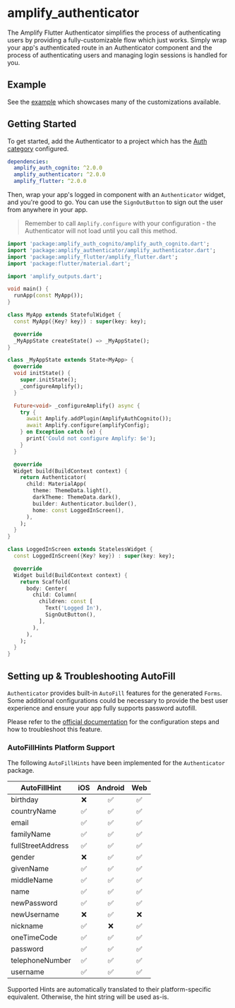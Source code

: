 # amplify_authenticator

The Amplify Flutter Authenticator simplifies the process of authenticating users by providing a fully-customizable flow which just works. Simply wrap your app's authenticated route in an Authenticator component and the process of authenticating users and managing login sessions is handled for you.

## Example

See the [example](https://github.com/aws-amplify/amplify-flutter/tree/main/packages/authenticator/amplify_authenticator/example) which showcases many of the customizations available.

## Getting Started

To get started, add the Authenticator to a project which has the [Auth category](https://docs.amplify.aws/lib/auth/getting-started/q/platform/flutter/) configured.

```yaml
dependencies:
  amplify_auth_cognito: ^2.0.0
  amplify_authenticator: ^2.0.0
  amplify_flutter: ^2.0.0
```

Then, wrap your app's logged in component with an `Authenticator` widget, and you're good to go. You can use the `SignOutButton` to sign out the user from anywhere in your app.

> Remember to call `Amplify.configure` with your configuration - the Authenticator will not load until you call this method.

```dart
import 'package:amplify_auth_cognito/amplify_auth_cognito.dart';
import 'package:amplify_authenticator/amplify_authenticator.dart';
import 'package:amplify_flutter/amplify_flutter.dart';
import 'package:flutter/material.dart';

import 'amplify_outputs.dart';

void main() {
  runApp(const MyApp());
}

class MyApp extends StatefulWidget {
  const MyApp({Key? key}) : super(key: key);

  @override
  _MyAppState createState() => _MyAppState();
}

class _MyAppState extends State<MyApp> {
  @override
  void initState() {
    super.initState();
    _configureAmplify();
  }

  Future<void> _configureAmplify() async {
    try {
      await Amplify.addPlugin(AmplifyAuthCognito());
      await Amplify.configure(amplifyConfig);
    } on Exception catch (e) {
      print('Could not configure Amplify: $e');
    }
  }

  @override
  Widget build(BuildContext context) {
    return Authenticator(
      child: MaterialApp(
        theme: ThemeData.light(),
        darkTheme: ThemeData.dark(),
        builder: Authenticator.builder(),
        home: const LoggedInScreen(),
      ),
    );
  }
}

class LoggedInScreen extends StatelessWidget {
  const LoggedInScreen({Key? key}) : super(key: key);

  @override
  Widget build(BuildContext context) {
    return Scaffold(
      body: Center(
        child: Column(
          children: const [
            Text('Logged In'),
            SignOutButton(),
          ],
        ),
      ),
    );
  }
}
```

## Setting up & Troubleshooting AutoFill

`Authenticator` provides built-in `AutoFill` features for the generated `Forms`. Some additional configurations could be necessary to provide the best user experience and ensure your app fully supports password autofill.

Please refer to the [official documentation](https://api.flutter.dev/flutter/material/TextField/autofillHints.html) for the configuration steps and how to troubleshoot this feature.

### AutoFillHints Platform Support

The following `AutoFillHints` have been implemented for the `Authenticator` package.

| AutoFillHint      | iOS | Android | Web |
| ----------------- | :-: | :-----: | :-: |
| birthday          | ❌  |   ✅    | ✅  |
| countryName       | ✅  |   ✅    | ✅  |
| email             | ✅  |   ✅    | ✅  |
| familyName        | ✅  |   ✅    | ✅  |
| fullStreetAddress | ✅  |   ✅    | ✅  |
| gender            | ❌  |   ✅    | ✅  |
| givenName         | ✅  |   ✅    | ✅  |
| middleName        | ✅  |   ✅    | ✅  |
| name              | ✅  |   ✅    | ✅  |
| newPassword       | ✅  |   ✅    | ✅  |
| newUsername       | ❌  |   ✅    | ❌  |
| nickname          | ✅  |   ❌    | ✅  |
| oneTimeCode       | ✅  |   ✅    | ✅  |
| password          | ✅  |   ✅    | ✅  |
| telephoneNumber   | ✅  |   ✅    | ✅  |
| username          | ✅  |   ✅    | ✅  |

Supported Hints are automatically translated to their platform-specific equivalent. Otherwise, the hint string will be used as-is.
